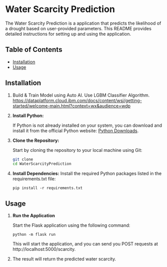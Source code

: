 # Water Scarcity Prediction 

The Water Scarcity Prediction is a application that predicts the likelihood of a drought based on user-provided parameters.
This README provides detailed instructions for setting up and using the application.

## Table of Contents

- [Installation](#installation)
- [Usage](#usage)

## Installation
1. Build & Train Model using Auto AI.
   Use LGBM Classifier Algorithm.
   https://dataplatform.cloud.ibm.com/docs/content/wsj/getting-started/welcome-main.html?context=wx&audience=wdp

2. **Install Python:**

   If Python is not already installed on your system, you can download and install it from the official Python website: [Python Downloads](https://www.python.org/downloads/). 

3. **Clone the Repository:**

   Start by cloning the repository to your local machine using Git:

   ```bash
   git clone 
   cd WaterScarcityPrediction
   
4. **Install Dependencies:**
   Install the required Python packages listed in the requirements.txt file:
   ```
   pip install -r requirements.txt
   ```

## Usage
1. **Run the Application**

   Start the Flask application using the following command:
   ```
   python -m flask run
   ```
   This will start the application, and you can send you POST requests at http://localhost:5000/scarcity.

2. The result will return the predicted water scarcity. 


    
   

